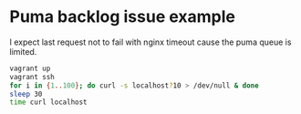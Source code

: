 # Puma backlog issue example

I expect last request not to fail with nginx timeout cause the puma queue is limited.

```bash
vagrant up
vagrant ssh
for i in {1..100}; do curl -s localhost?10 > /dev/null & done
sleep 30
time curl localhost
```
